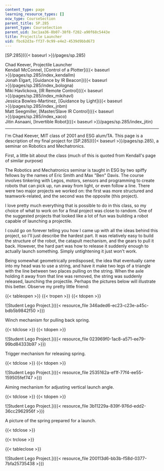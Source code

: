 ```yaml
---
content_type: page
learning_resource_types: []
ocw_type: CourseSection
parent_title: SP.285
parent_type: CourseSection
parent_uid: 3ac1aa36-8b07-38f8-f202-a90f68c5443e
title: Projectile Launcher
uid: fbc62d3a-ff37-9c99-e4e2-4539d9bbd673
---
```


[SP.285]({{< baseurl >}}/pages/sp.285)

Chad Keever, Projectile Launcher  
Kendall McConnel, [Control of a Plotter]({{< baseurl >}}/pages/sp.285/index_kendallm)  
Jonah Elgart, [Guidance by IR Beacon]({{< baseurl >}}/pages/sp.285/index_bologna)  
Miki Havlickova, [IR Remote Control]({{< baseurl >}}/pages/sp.285/index_mikihavl)  
Jessica Bowles-Martinez, [Guidance by Light]({{< baseurl >}}/pages/sp.285/index_jnbm)  
Matt Seegmiller, [Master/Slave IR Control]({{< baseurl >}}/pages/sp.285/index_xaco)  
Jitin Asnaani, [Invertible Robot]({{< baseurl >}}/pages/sp.285/index_jitin)

* * *

I'm Chad Keever, MIT class of 2001 and ESG alum/TA. This page is a description of my final project for [SP.285]({{< baseurl >}}/pages/sp.285), a seminar on Robotics and Mechatronics.

First, a little bit about the class (much of this is quoted from Kendall's page of similar purpose)

The Robotics and Mechatronics seminar is taught in ESG by two spiffy fellows by the names of Eric Smith and Max "Ben" Davis. The course involves tinkering with Legos, motors, sensors and programming to create robots that can pick up, run away from light, or even follow a line. There were two major projects we worked on: the first was more structured and teamwork-related, and the second was the opposite (this project).

I love pretty much everything that is possible to do in this class, so my choice of what to work on for a final project was close to random. One of the suggested projects that looked like a lot of fun was building a robot capable of launching a projectile.

I could go on forever telling you how I came up with all the ideas behind this project, so I'll just describe the hardest part. It was relatively easy to build the structure of the robot, the catapult mechanism, and the gears to pull it back. However, the hard part was how to release it suddenly enough to actually launch something. Simply untightening it just won't work.

Being somewhat geometrically predisposed, the idea that eventually came into my head was to use a string, and have it make two legs of a triangle with the line between two places pulling on the string. When the axle holding it away from that line was removed, the string was suddenly released, launching the projectile. Perhaps the pictures below will illustrate this better. Observe my pretty little friend:

{{< tableopen >}}
{{< tropen >}}
{{< tdopen >}}


![Student Lego Project.]({{< resource_file 346aded6-ec23-c23e-a45c-bdb5b9842f50 >}})

Winch mechanism for pulling back spring.


{{< tdclose >}}
{{< tdopen >}}


![Student Lego Project.]({{< resource_file 023969f0-1ac8-a571-ee79-99bd84333b97 >}})

Trigger mechanism for releasing spring.


{{< tdclose >}}
{{< tdopen >}}


![Student Lego Project.]({{< resource_file 2535162a-ef1f-77f4-ee55-159505fef747 >}})

Aiming mechanism for adjusting vertical launch angle.


{{< tdclose >}}
{{< tdopen >}}


![Student Lego Project.]({{< resource_file 3b11229a-839f-976d-edd2-36cc2962956f >}})

A picture of the spring prepared for a launch.


{{< tdclose >}}

{{< trclose >}}

{{< tableclose >}}

![Student Lego Project.]({{< resource_file 200113d6-bb3b-f58d-0377-7bfa25735438 >}})